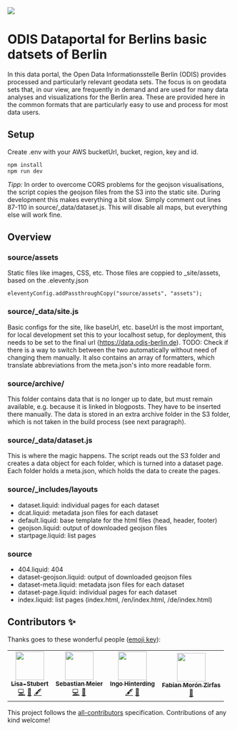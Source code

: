 ![](https://img.shields.io/badge/Build%20with%20%E2%9D%A4%EF%B8%8F-at%20Technologiesitftung%20Berlin-blue)

# ODIS Dataportal for Berlins basic datsets of Berlin

In this data portal, the Open Data Informationsstelle Berlin (ODIS) provides processed and particularly relevant geodata sets. The focus is on geodata sets that, in our view, are frequently in demand and are used for many data analyses and visualizations for the Berlin area. These are provided here in the common formats that are particularly easy to use and process for most data users.

## Setup

Create .env with your AWS bucketUrl, bucket, region, key and id.

```
npm install
npm run dev
```

*Tipp:* In order to overcome CORS problems for the geojson visualisations, the script copies the geojson files from the S3 into the static site. During development this makes everything a bit slow. Simply comment out lines 87-110 in source/_data/dataset.js. This will disable all maps, but everything else will work fine.

## Overview

### source/assets

Static files like images, CSS, etc.
Those files are coppied to _site/assets, based on the .eleventy.json
```
eleventyConfig.addPassthroughCopy("source/assets", "assets");
```

### source/_data/site.js

Basic configs for the site, like baseUrl, etc.
baseUrl is the most important, for local development set this to your localhost setup, for deployment, this needs to be set to the final url (https://data.odis-berlin.de). TODO: Check if there is a way to switch between the two automatically without need of changing them manually.
It also contains an array of formatters, which translate abbreviations from the meta.json's into more readable form.

### source/archive/

This folder contains data that is no longer up to date, but must remain available, e.g. because it is linked in blogposts. They have to be inserted there manually. The data is stored in an extra archive folder in the S3 folder, which is not taken in the build process (see next paragraph).


### source/_data/dataset.js

This is where the magic happens. The script reads out the S3 folder and creates a data object for each folder, which is turned into a dataset page. Each folder holds a meta.json, which holds the data to create the pages.

### source/_includes/layouts

- dataset.liquid: individual pages for each dataset
- dcat.liquid: metadata json files for each dataset
- default.liquid: base template for the html files (head, header, footer)
- geojson.liquid: output of downloaded geojson files
- startpage.liquid: list pages

### source

- 404.liquid: 404
- dataset-geojson.liquid: output of downloaded geojson files
- dataset-meta.liquid: metadata json files for each dataset
- dataset-page.liquid: individual pages for each dataset
- index.liquid: list pages (index.html, /en/index.html, /de/index.html)


## Contributors ✨

Thanks goes to these wonderful people ([emoji key](https://allcontributors.org/docs/en/emoji-key)):

<!-- ALL-CONTRIBUTORS-LIST:START - Do not remove or modify this section -->
<!-- prettier-ignore-start -->
<!-- markdownlint-disable -->
<table>
  <tr>
    <td align="center"><a href="https://github.com/Lisa-Stubert"><img src="https://avatars.githubusercontent.com/u/61182572?v=4?s=64" width="64px;" alt=""/><br /><sub><b>Lisa-Stubert</b></sub></a><br /><a href="https://github.com/technologiestiftung/portal-for-basic-datasets/commits?author=Lisa-Stubert" title="Code">💻</a> <a href="https://github.com/technologiestiftung/portal-for-basic-datasets/commits?author=Lisa-Stubert" title="Documentation">📖</a> <a href="#content-Lisa-Stubert" title="Content">🖋</a></td>
    <td align="center"><a href="http://www.sebastianmeier.eu/"><img src="https://avatars.githubusercontent.com/u/302789?v=4?s=64" width="64px;" alt=""/><br /><sub><b>Sebastian Meier</b></sub></a><br /><a href="https://github.com/technologiestiftung/portal-for-basic-datasets/commits?author=sebastian-meier" title="Code">💻</a> <a href="https://github.com/technologiestiftung/portal-for-basic-datasets/commits?author=sebastian-meier" title="Documentation">📖</a></td>
    <td align="center"><a href="http://www.awsm.de/"><img src="https://avatars.githubusercontent.com/u/434355?v=4?s=64" width="64px;" alt=""/><br /><sub><b>Ingo Hinterding</b></sub></a><br /><a href="#content-Esshahn" title="Content">🖋</a> <a href="#maintenance-Esshahn" title="Maintenance">🚧</a></td>
    <td align="center"><a href="https://fabianmoronzirfas.me/"><img src="https://avatars.githubusercontent.com/u/315106?v=4?s=64" width="64px;" alt=""/><br /><sub><b>Fabian Morón Zirfas</b></sub></a><br /><a href="#maintenance-ff6347" title="Maintenance">🚧</a></td>
  </tr>
</table>

<!-- markdownlint-restore -->
<!-- prettier-ignore-end -->

<!-- ALL-CONTRIBUTORS-LIST:END -->

This project follows the [all-contributors](https://github.com/all-contributors/all-contributors) specification. Contributions of any kind welcome!
